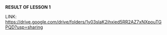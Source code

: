 **RESULT OF LESSON 1**

LINK: https://drive.google.com/drive/folders/1y03slaK2ihxied5RR2AZ7xNXpouTGPQD?usp=sharing
